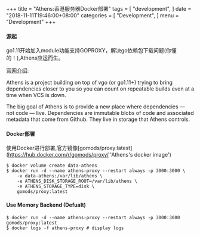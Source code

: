 
+++
title = "Athens:香港服务器Docker部署"
tags = [
    "development",
]
date = "2018-11-11T19:46:00+08:00"
categories = [
    "Development",
]
menu = "Development"
+++

#### 源起

go1.11开始加入module功能支持GOPROXY，解决go依赖包下载问题(你懂的！),Athens应运而生。

[官网介绍](https://docs.gomods.io/ 'Athens'):

 Athens is a project building on top of vgo (or go1.11+) trying to bring dependencies closer to you so you can count on repeatable builds even at a time when VCS is down.

The big goal of Athens is to provide a new place where dependencies — not code — live. Dependencies are immutable blobs of code and associated metadata that come from Github. They live in storage that Athens controls.

#### Docker部署

使用Docker进行部署,官方镜像[gomods/proxy:latest](https://hub.docker.com/r/gomods/proxy/ 'Athens's docker image')
```
$ docker volume create data-athens
$ docker run -d --name athens-proxy --restart always -p 3000:3000 \
    -v data-athens:/var/lib/athens \
    -e ATHENS_DISK_STORAGE_ROOT=/var/lib/athens \ 
    -e ATHENS_STORAGE_TYPE=disk \
    gomods/proxy:latest
```

<!--more-->

#### Use Memory Backend (Defualt)

```
$ docker run -d --name athens-proxy --restart always -p 3000:3000 gomods/proxy:latest
$ docker logs -f athens-proxy # display logs
```
